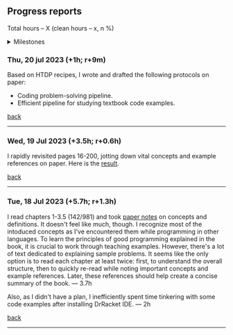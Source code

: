 <a name="top"></a>
## Progress reports

Total hours &ndash; X (clean hours &ndash; x, n %)

<details>
<summary>Milestones</summary>

...

</details>

<a name="20-jul-2023"></a>
### Thu, 20 jul 2023 (+1h; r+9m)

Based on HTDP recipes, I wrote and drafted the following protocols on paper:
- Coding problem-solving pipeline.
- Efficient pipeline for studying textbook code examples.

[back](#top)

---

<a name="19-Jul-2023"></a>
### Wed, 19 Jul 2023 (+3.5h; r+0.6h)

I rapidly revisited pages 16-200, jotting down vital concepts and example references on paper. Here is the [result](https://t.me/DanilTsygolnik_edu_wip/8).

[back](#top)

---

<a name="18-Jul-2023"></a>
### Tue, 18 Jul 2023 (+5.7h; r+1.3h)

I read chapters 1-3.5 (142/981) and took [paper notes](https://t.me/DanilTsygolnik_edu_wip/7) on concepts and definitions. It doesn't feel like much, though. I recognize most of the intoduced concepts as I've encountered them while programming in other languages. To learn the principles of good programming explained in the book, it is crucial to work through teaching examples. However, there's a lot of text dedicated to explaining sample problems. It seems like the only option is to read each chapter at least twice: first, to understand the overall structure, then to quickly re-read while noting important concepts and example references. Later, these references should help create a concise summary of the book. &mdash; 3.7h

Also, as I didn't have a plan, I inefficiently spent time tinkering with some code examples after installing DrRacket IDE. &mdash; 2h

[back](#top)

---


<!--
Use in @= register to paste a title for the current day
"<a name=\"".trim(system('date +"%d-%b-%Y"'))."\"><\/a>"
Use in @= register to paste a title for the current day
"### ".trim(system('date +"%a, %d %b %Y"'))

...

[back](#top)

---

-->
